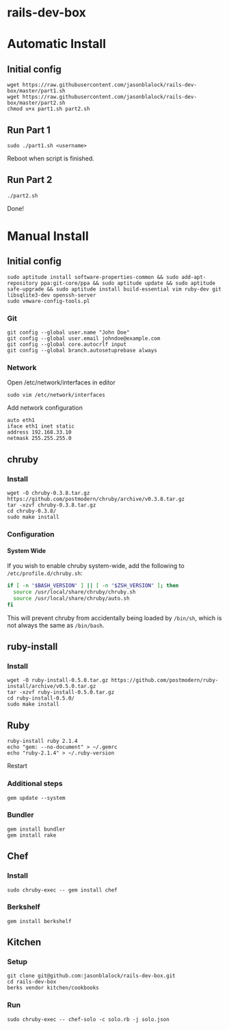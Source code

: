 rails-dev-box
=============
# Automatic Install

## Initial config

    wget https://raw.githubusercontent.com/jasonblalock/rails-dev-box/master/part1.sh
    wget https://raw.githubusercontent.com/jasonblalock/rails-dev-box/master/part2.sh
    chmod u+x part1.sh part2.sh

## Run Part 1

    sudo ./part1.sh <username>

Reboot when script is finished.

## Run Part 2

    ./part2.sh

Done!

# Manual Install

## Initial config

    sudo aptitude install software-properties-common && sudo add-apt-repository ppa:git-core/ppa && sudo aptitude update && sudo aptitude safe-upgrade && sudo aptitude install build-essential vim ruby-dev git libsqlite3-dev openssh-server
    sudo vmware-config-tools.pl

### Git

    git config --global user.name "John Doe"
    git config --global user.email johndoe@example.com
    git config --global core.autocrlf input
    git config --global branch.autosetuprebase always

### Network

Open /etc/network/interfaces in editor

    sudo vim /etc/network/interfaces

Add network configuration

    auto eth1
    iface eth1 inet static
    address 192.168.33.10
    netmask 255.255.255.0

## chruby

### Install

    wget -O chruby-0.3.8.tar.gz https://github.com/postmodern/chruby/archive/v0.3.8.tar.gz
    tar -xzvf chruby-0.3.8.tar.gz
    cd chruby-0.3.8/
    sudo make install

### Configuration

#### System Wide

If you wish to enable chruby system-wide, add the following to
`/etc/profile.d/chruby.sh`:

``` bash
if [ -n "$BASH_VERSION" ] || [ -n "$ZSH_VERSION" ]; then
  source /usr/local/share/chruby/chruby.sh
  source /usr/local/share/chruby/auto.sh
fi
```

This will prevent chruby from accidentally being loaded by `/bin/sh`, which
is not always the same as `/bin/bash`.

## ruby-install

### Install

    wget -O ruby-install-0.5.0.tar.gz https://github.com/postmodern/ruby-install/archive/v0.5.0.tar.gz
    tar -xzvf ruby-install-0.5.0.tar.gz
    cd ruby-install-0.5.0/
    sudo make install

## Ruby

    ruby-install ruby 2.1.4
    echo "gem: --no-document" > ~/.gemrc
    echo "ruby-2.1.4" > ~/.ruby-version

Restart

### Additional steps

    gem update --system

### Bundler

    gem install bundler
    gem install rake

## Chef

### Install

    sudo chruby-exec -- gem install chef

### Berkshelf

    gem install berkshelf

## Kitchen

### Setup

    git clone git@github.com:jasonblalock/rails-dev-box.git
    cd rails-dev-box
    berks vendor kitchen/cookbooks

### Run

    sudo chruby-exec -- chef-solo -c solo.rb -j solo.json




